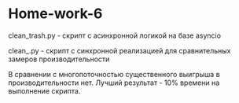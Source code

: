 # Home-work-6

clean_trash.py - скрипт с асинхронной логикой на базе asyncio

clean_.py - скрипт с синхронной реализацией для сравнительных замеров производительности

В сравнении с многопоточностью существенного выигрыша в производительности нет. Лучший результат - 10% времени на выполнение скрипта.
